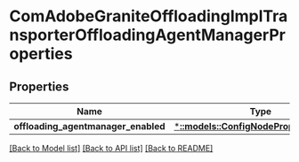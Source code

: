 # ComAdobeGraniteOffloadingImplTransporterOffloadingAgentManagerProperties

## Properties
Name | Type | Description | Notes
------------ | ------------- | ------------- | -------------
**offloading_agentmanager_enabled** | [***::models::ConfigNodePropertyBoolean**](configNodePropertyBoolean.md) |  | [optional] 

[[Back to Model list]](../README.md#documentation-for-models) [[Back to API list]](../README.md#documentation-for-api-endpoints) [[Back to README]](../README.md)


